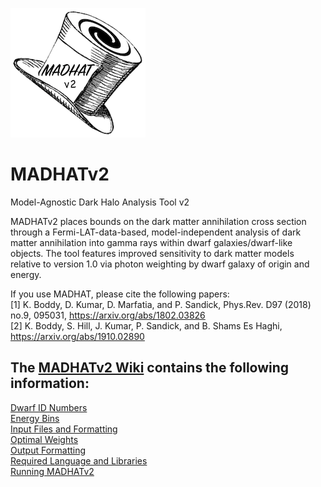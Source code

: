 ![MADHATv2 logo](https://github.com/MADHATdm/MADHATv2/blob/main/MADHATv2logo_smallest.png)
# MADHATv2
Model-Agnostic Dark Halo Analysis Tool v2

MADHATv2 places bounds on the dark matter annihilation cross section through a Fermi-LAT-data-based, model-independent analysis of dark matter annihilation into gamma rays within dwarf galaxies/dwarf-like objects. The tool features improved sensitivity to dark matter models relative to version 1.0 via photon weighting by dwarf galaxy of origin and energy.

If you use MADHAT, please cite the following papers:  
\[1\] K. Boddy, D. Kumar, D. Marfatia, and P. Sandick, Phys.Rev. D97 (2018) no.9, 095031, https://arxiv.org/abs/1802.03826  
\[2\] K. Boddy, S. Hill, J. Kumar, P. Sandick, and B. Shams Es Haghi, https://arxiv.org/abs/1910.02890

## The [MADHATv2 Wiki](https://github.com/MADHATdm/MADHATv2/wiki) contains the following information:  
[Dwarf ID Numbers](https://github.com/MADHATdm/MADHATv2/wiki/Dwarf-ID-Numbers)  
[Energy Bins](https://github.com/MADHATdm/MADHATv2/wiki/Energy-Bins)  
[Input Files and Formatting](https://github.com/MADHATdm/MADHATv2/wiki/Input-Files-and-Formatting)  
[Optimal Weights](https://github.com/MADHATdm/MADHATv2/wiki/Optimal-Weights)  
[Output Formatting](https://github.com/MADHATdm/MADHATv2/wiki/Output-Formatting)  
[Required Language and Libraries](https://github.com/MADHATdm/MADHATv2/wiki/Required-Language-and-Libraries)  
[Running MADHATv2](https://github.com/MADHATdm/MADHATv2/wiki/Running-MADHATv2)
